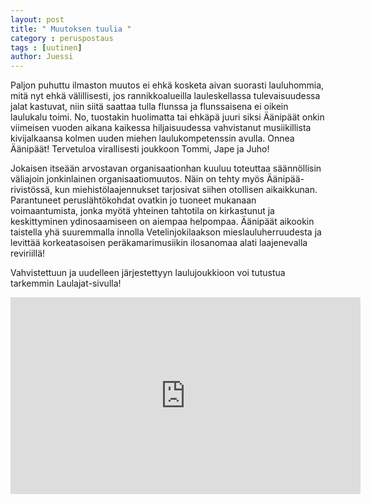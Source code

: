 ```yaml
---
layout: post
title: " Muutoksen tuulia "
category : peruspostaus
tags : [uutinen]
author: Juessi
---
```


Paljon puhuttu ilmaston muutos ei ehkä kosketa aivan suorasti lauluhommia, mitä nyt ehkä välillisesti, jos rannikkoalueilla lauleskellassa tulevaisuudessa jalat kastuvat, niin siitä saattaa tulla flunssa ja flunssaisena ei oikein laulukalu toimi. No, tuostakin huolimatta tai ehkäpä juuri siksi Äänipäät onkin viimeisen vuoden aikana kaikessa hiljaisuudessa vahvistanut musiikillista kivijalkaansa kolmen uuden miehen laulukompetenssin avulla. Onnea Äänipäät! Tervetuloa virallisesti joukkoon Tommi, Jape ja Juho!

Jokaisen itseään arvostavan organisaationhan kuuluu toteuttaa säännöllisin väliajoin jonkinlainen organisaatiomuutos. Näin on tehty myös Äänipää-rivistössä, kun miehistölaajennukset tarjosivat siihen otollisen aikaikkunan. Parantuneet peruslähtökohdat ovatkin jo tuoneet mukanaan voimaantumista, jonka myötä yhteinen tahtotila on kirkastunut ja keskittyminen ydinosaamiseen on aiempaa helpompaa. Äänipäät aikookin taistella yhä suuremmalla innolla Vetelinjokilaakson mieslauluherruudesta ja levittää korkeatasoisen peräkamarimusiikin ilosanomaa alati laajenevalla reviriillä!

Vahvistettuun ja uudelleen järjestettyyn laulujoukkioon voi tutustua tarkemmin Laulajat-sivulla!

<iframe width="560" height="315" src="https://www.youtube.com/embed/n4RjJKxsamQ" frameborder="0" allowfullscreen></iframe>
